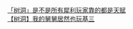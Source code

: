 [「树洞」是不是所有犀利玩家靠的都是天赋](http://tieba.baidu.com/p/4217999017?see_lz=1&pn=)   
[【树洞】我的舅舅居然也玩基三](http://tieba.baidu.com/p/4219662539?see_lz=1&pn=)   
